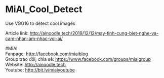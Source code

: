 # MiAI_Cool_Detect
Use VGG16 to detect cool images

Article link:  http://ainoodle.tech/2019/12/12/may-tinh-cung-biet-nghe-va-cam-nhan-am-nhac-voi-ai/

#MìAI <br>
Fanpage: http://facebook.com/miaiblog<br>
Group trao đổi, chia sẻ: https://www.facebook.com/groups/miaigroup<br>
Website: http://ainoodle.tech<br>
Youtube: http://bit.ly/miaiyoutube<br>
